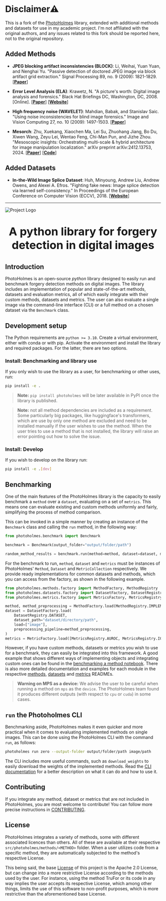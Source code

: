 # Disclaimer⚠️

This is a fork of the [PhotoHolmes](https://github.com/photoholmes/photoholmes) library, extended with additional methods and datasets for use in my academic project. I'm not affiliated with the original authors, and any issues related to this fork should be reported here, not to the original repository.

## Added Methods
- **JPEG blocking artifact inconsistencies (BLOCK)**: Li, Weihai, Yuan Yuan, and Nenghai Yu. "Passive detection of doctored JPEG image via block artifact grid extraction." Signal Processing 89, no. 9 (2009): 1821-1829. [[**Paper**](https://www.sciencedirect.com/science/article/abs/pii/S0165168409001315)]

- **Error Level Analysis (ELA)**: Krawetz, N. "A picture's worth: Digital image analysis and forensics." Black Hat Briefings DC, Washington, DC, 2008. [Online]. [[**Paper**](https://blackhat.com/presentations/bh-dc-08/Krawetz/Whitepaper/bh-dc-08-krawetz-WP.pdf)] [[**Website**](https://fotoforensics.com/)]

- **High frequency noise (WAVELET)**: Mahdian, Babak, and Stanislav Saic. "Using noise inconsistencies for blind image forensics." Image and Vision Computing 27, no. 10 (2009): 1497-1503. [[**Paper**](https://www.sciencedirect.com/science/article/abs/pii/S0262885609000146)]

- **Mesorch**: Zhu, Xuekang, Xiaochen Ma, Lei Su, Zhuohang Jiang, Bo Du, Xiwen Wang, Zeyu Lei, Wentao Feng, Chi-Man Pun, and Jizhe Zhou. "Mesoscopic insights: Orchestrating multi-scale & hybrid architecture for image manipulation localization." arXiv preprint arXiv:2412.13753, 2024. [[**Paper**](https://arxiv.org/abs/2412.13753)] [[**Code**](https://github.com/scu-zjz/Mesorch)]


## Added Datasets
- **In-the-Wild Image Splice Dataset**: Huh, Minyoung, Andrew Liu, Andrew Owens, and Alexei A. Efros. "Fighting fake news: Image splice detection via learned self-consistency." In Proceedings of the European Conference on Computer Vision (ECCV), 2018. [[**Website**](https://minyoungg.github.io/selfconsistency/)]

<hr>

<img src="docs/Logo.png" alt="Project Logo">

# <p style="text-align: center; font-size: 36; font-weight: bold">A python library for forgery detection in digital images</p>

## Introduction

PhotoHolmes is an open-source _python_ library designed to easily run and benchmark forgery detection methods on digital images. The library includes an implementation of popular and state-of-the-art methods, datasets and evaluation metrics, all of which easily integrate with their custom methods, datasets and metrics. The user can also evaluate a single image via the command-line interface (CLI) or a full method on a chosen dataset via the `Benchmark` class.

## Development setup

The Python requirements are `python >= 3.10`. Create a virtual environment, either with conda or with pip.
Activate the environment and install the library and required packages. For the latter, there are two options.

### Install: Benchmarking and library use

If you only wish to use the library as a user, for benchmarking or other uses, run:

``` bash
pip install -e .
```

> **Note:** `pip install photoholmes` will be later available in PyPI once the library is published.

> **Note:** not all method dependencies are included as a requirement. Some particularly big packages, like huggingface's transformers, which are use by only one method are excluded
> and need to be installed manually if the user wishes to use the method. When the user tries to use a method that is not installed, the library will raise an error pointing out how to solve the issue.

### Install: Develop

If you wish to develop on the library run:

``` bash
pip install -e .[dev]
```

## Benchmarking

One of the main features of the PhotoHolmes library is the capacity to easily benchmark a `method` over a `dataset`, evaluating on a set of `metrics`. This means one can evaluate existing and custom methods uniformly and fairly, simplifying the process of method comparison.

This can be invoked in a simple manner by creating an instance of the `Benchmark` class and calling the `run` method, in the following way:

```python
from photoholmes.benchmark import Benchmark

benchmark = Benchmark(output_folder="output/folder/path")

random_method_results = benchmark.run(method=method, dataset=dataset, metrics=metrics)
```

For the benchmark to run, `method`, `dataset` and `metrics` must be instances of PhotoHolmes' `Method`, `Dataset` and `MetricCollection` respectively. We provide ready implementations for common datasets and methods, which you can access from the factory, as shown in the following example.

```python
from photoholmes.methods.factory import MethodFactory, MethodRegistry
from photoholmes.datasets.factory import DatasetFactory, DatasetRegistry
from photoholmes.metrics.factory import MetricsFactory, MetricsRegistry

method, method_preprocessing = MethodFactory.load(MethodRegistry.IMPLEMENTED_METHOD)
dataset = DatasetFactory.load(
    DatasetRegistry.DATASET,
    dataset_path="dataset/directory/path",
    load=["image"],
    preprocessing_pipeline=method_preprocessing,
)
metrics = MetricFactory.load([MetricsRegistry.AUROC, MetricsRegistry.IOU])
```

However, if you have custom methods, datasets or metrics you wish to use for a benchmark, they can easily be integrated into this framework. A good example that shows different ways of implementing objects and integrating custom ones can be found in the [benchmarking a method notebook](notebooks/benchmarking_a_method.ipynb). There is also more detailed documentation and examples for each module in the respective [methods](src/photoholmes/methods/README.md), [datasets](src/photoholmes/datasets/README.md) and [metrics](src/photoholmes/metrics/README.md) READMEs.

> **Warning on MPS as a device:** We advise the user to be careful when running a method on `mps` as the `device`. The PhotoHolmes team found it produces different outputs (with respect to `cpu` or `cuda`) in some cases.

## `run` the Photoholmes CLI

Benchmarking aside, PhotoHolmes makes it even quicker and more practical when it comes to evaluating implemented methods on single images. This can be done using the PhotoHolmes CLI with the command `run`, as follows:

```bash
photoholmes run zero --output-folder output/folder/path image/path
```

The CLI includes more useful commands, such as `download_weights` to easily download the weights of the implemented methods. Read the [CLI documentation](src/photoholmes/cli/README.md) for a better description on what it can do and how to use it.

## Contributing

If you integrate any method, dataset or metrics that are not included in PhotoHolmes, you are most welcome to contribute! You can follow more precise instructions in [CONTRIBUTING](CONTRIBUTING.md).

## License

PhotoHolmes integrates a variety of methods, some with different associated licences than others. All of these are available at their respective `src/photoholmes/methods/<METHOD>` folder. When a user utilizes code from a specific method, they are automatically subjected to the method's respective License.

This being said, the base [License](LICENSE) of this project is the Apache 2.0 License, but can change into a more restrictive License according to the methods used by the user. For instance, using the method TruFor or its code in any way implies the user accepts its respective License, which among other things, limits the use of this software to non-profit purposes, which is more restrictive than the aforementioned base License.
